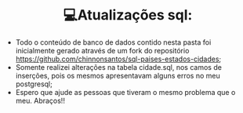 <h1 align="center">💻Atualizações sql:</h1>

* Todo o conteúdo de banco de dados contido nesta pasta foi inicialmente gerado através de um fork do repositório https://github.com/chinnonsantos/sql-paises-estados-cidades;
* Somente realizei alterações na tabela cidade.sql, nos camos de inserções, pois os mesmos apresentavam alguns erros no meu postgresql;
* Espero que ajude as pessoas que tiveram o mesmo problema que o meu. Abraços!!
